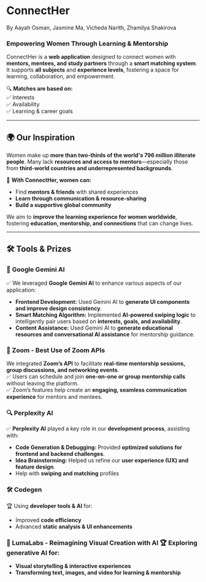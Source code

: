 # ConnectHer

By Aayah Osman, Jasmine Ma, Vicheda Narith, Zhamilya Shakirova 
### **Empowering Women Through Learning & Mentorship**  

ConnectHer is a **web application** designed to connect women with **mentors, mentees, and study partners** through a **smart matching system**. It supports **all subjects** and **experience levels**, fostering a space for learning, collaboration, and empowerment.  

🔍 **Matches are based on:**  
✅ Interests  
✅ Availability  
✅ Learning & career goals  

---

## **🌍 Our Inspiration**  
Women make up **more than two-thirds of the world's 796 million illiterate people**. Many lack **resources and access to mentors**—especially those from **third-world countries and underrepresented backgrounds**.  

🚀 **With ConnectHer, women can:**  
- Find **mentors & friends** with shared experiences  
- **Learn through communication & resource-sharing**  
- **Build a supportive global community**  

We aim to **improve the learning experience for women worldwide**, fostering **education, mentorship, and connections** that can change lives.  

---

## **🛠️ Tools & Prizes**  

### 🤖 **Google Gemini AI**  
✅ We leveraged **Google Gemini AI** to enhance various aspects of our application:  
- **Frontend Development:** Used Gemini AI to **generate UI components and improve design consistency**.  
- **Smart Matching Algorithm:** Implemented **AI-powered swiping logic** to intelligently pair users based on **interests, goals, and availability**.  
- **Content Assistance:** Used Gemini AI to **generate educational resources and conversational AI assistance** for mentorship guidance.

### **🎥 Zoom - Best Use of Zoom APIs**   
We integrated **Zoom’s API** to facilitate **real-time mentorship sessions, group discussions, and networking events**.  
✅ Users can schedule and join **one-on-one or group mentorship calls** without leaving the platform.  
✅ Zoom’s features help create an **engaging, seamless communication experience** for mentors and mentees.

### 🔍 **Perplexity AI**  
✅ **Perplexity AI** played a key role in our **development process**, assisting with:  
- **Code Generation & Debugging:** Provided **optimized solutions for frontend and backend challenges**.  
- **Idea Brainstorming:** Helped us refine our **user experience (UX) and feature design**.
- Help with **swiping and matching** profiles 

### 🛠️ Codegen 
🏆 Using **developer tools & AI** for:  
- Improved **code efficiency**  
- Advanced **static analysis & UI enhancements**  

### **🎨 LumaLabs - Reimagining Visual Creation with AI**  🏆 **Exploring generative AI for:**  
- **Visual storytelling & interactive experiences**  
- **Transforming text, images, and video for learning & mentorship**   
